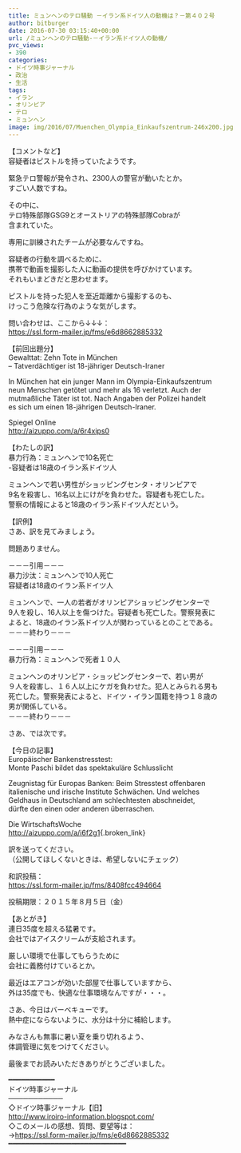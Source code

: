 ```yaml
---
title: ミュンヘンのテロ騒動 －イラン系ドイツ人の動機は？－第４０２号
author: bitburger
date: 2016-07-30 03:15:40+00:00
url: /ミュンヘンのテロ騒動-－イラン系ドイツ人の動機/
pvc_views:
- 390
categories:
- ドイツ時事ジャーナル
- 政治
- 生活
tags:
- イラン
- オリンピア
- テロ
- ミュンヘン
image: img/2016/07/Muenchen_Olympia_Einkaufszentrum-246x200.jpg
---
```

【コメントなど】  
容疑者はピストルを持っていたようです。  
  
緊急テロ警報が発令され、2300人の警官が動いたとか。  
すごい人数ですね。  
  
その中に、  
テロ特殊部隊GSG9とオーストリアの特殊部隊Cobraが  
含まれていた。  
  
専用に訓練されたチームが必要なんですね。  
  
容疑者の行動を調べるために、  
携帯で動画を撮影した人に動画の提供を呼びかけています。  
それもいまどきだと思わせます。  
  
ピストルを持った犯人を至近距離から撮影するのも、  
けっこう危険な行為のような気がします。  
  
  
問い合わせは、ここから↓↓↓：  
<https://ssl.form-mailer.jp/fms/e6d8662885332>  
  
  
【前回出題分】  
Gewalttat: Zehn Tote in München  
&#8211; Tatverdächtiger ist 18-jähriger Deutsch-Iraner  
  
In München hat ein junger Mann im Olympia-Einkaufszentrum  
neun Menschen getötet und mehr als 16 verletzt. Auch der  
mutmaßliche Täter ist tot. Nach Angaben der Polizei handelt  
es sich um einen 18-jährigen Deutsch-Iraner.  
  
Spiegel Online  
<http://aizuppo.com/a/6r4xips0>  
  
  
【わたしの訳】  
暴力行為：ミュンヘンで10名死亡  
-容疑者は18歳のイラン系ドイツ人  
  
ミュンヘンで若い男性がショッピングセンタ・オリンピアで  
9名を殺害し、16名以上にけがを負わせた。容疑者も死亡した。  
警察の情報によると18歳のイラン系ドイツ人だという。  
  
  
【訳例】  
さあ、訳を見てみましょう。  
  
問題ありません。  
  
－－－引用－－－  
暴力沙汰：ミュンヘンで10人死亡  
容疑者は18歳のイラン系ドイツ人  
  
ミュンヘンで、一人の若者がオリンピアショッピングセンターで  
9人を殺し、16人以上を傷つけた。容疑者も死亡した。警察発表に  
よると、18歳のイラン系ドイツ人が関わっているとのことである。  
－－－終わり－－－  
  
  
－－－引用－－－  
暴力行為：ミュンヘンで死者１０人  
  
ミュンヘンのオリンピア・ショッピングセンターで、若い男が  
９人を殺害し、１６人以上にケガを負わせた。犯人とみられる男も  
死亡した。警察発表によると、ドイツ・イラン国籍を持つ１８歳の  
男が関係している。  
－－－終わり－－－  
  
  
さあ、では次です。  
  
【今日の記事】  
Europäischer Bankenstresstest:  
Monte Paschi bildet das spektakuläre Schlusslicht  
  
Zeugnistag für Europas Banken: Beim Stresstest offenbaren  
italienische und irische Institute Schwächen. Und welches  
Geldhaus in Deutschland am schlechtesten abschneidet,  
dürfte den einen oder anderen überraschen.  
  
Die WirtschaftsWoche  
<http://aizuppo.com/a/i6f2g1>{.broken_link}  
  
  
訳を送ってください。  
（公開してほしくないときは、希望しないにチェック）  
  
和訳投稿：  
 <https://ssl.form-mailer.jp/fms/8408fcc494664>  
  
投稿期限：２０１５年８月５日（金）  
  
【あとがき】  
連日35度を超える猛暑です。  
会社ではアイスクリームが支給されます。  
  
厳しい環境で仕事してもらうために  
会社に義務付けているとか。  
  
最近はエアコンが効いた部屋で仕事していますから、  
外は35度でも、快適な仕事環境なんですが・・・。  
  
さあ、今日はバーベキューです。  
熱中症にならないように、水分は十分に補給します。  
  
みなさんも無事に暑い夏を乗り切れるよう、  
体調管理に気をつけてください。  
  
  
最後までお読みいただきありがとうございました。  
  
  
━━━━━━━━━━━  
ドイツ時事ジャーナル  
───────────  
◇ドイツ時事ジャーナル【旧】  
<http://www.iroiro-information.blogspot.com/>  
◇このメールの感想、質問、要望等は：  
-><https://ssl.form-mailer.jp/fms/e6d8662885332>  
━━━━━━━━━━━━━━━━━━━━━━━━━━━━